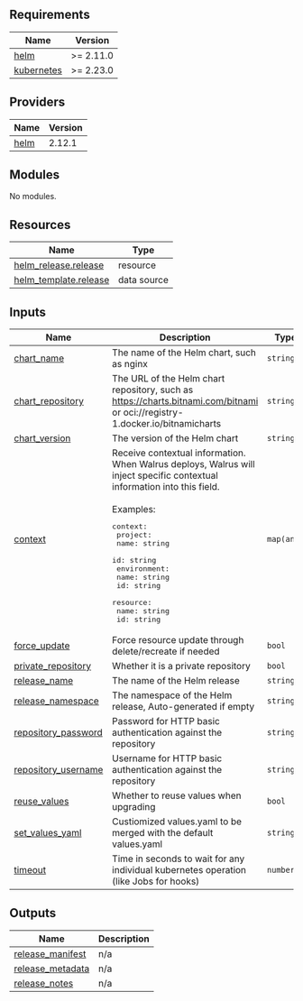 ## Requirements

| Name | Version |
|------|---------|
| <a name="requirement_helm"></a> [helm](#requirement\_helm) | >= 2.11.0 |
| <a name="requirement_kubernetes"></a> [kubernetes](#requirement\_kubernetes) | >= 2.23.0 |

## Providers

| Name | Version |
|------|---------|
| <a name="provider_helm"></a> [helm](#provider\_helm) | 2.12.1 |

## Modules

No modules.

## Resources

| Name | Type |
|------|------|
| [helm_release.release](https://registry.terraform.io/providers/hashicorp/helm/latest/docs/resources/release) | resource |
| [helm_template.release](https://registry.terraform.io/providers/hashicorp/helm/latest/docs/data-sources/template) | data source |

## Inputs

| Name | Description | Type | Default | Required |
|------|-------------|------|---------|:--------:|
| <a name="input_chart_name"></a> [chart\_name](#input\_chart\_name) | The name of the Helm chart, such as nginx | `string` | n/a | yes |
| <a name="input_chart_repository"></a> [chart\_repository](#input\_chart\_repository) | The URL of the Helm chart repository, such as https://charts.bitnami.com/bitnami or oci://registry-1.docker.io/bitnamicharts | `string` | n/a | yes |
| <a name="input_chart_version"></a> [chart\_version](#input\_chart\_version) | The version of the Helm chart | `string` | `""` | no |
| <a name="input_context"></a> [context](#input\_context) | Receive contextual information. When Walrus deploys, Walrus will inject specific contextual information into this field.<br><br>Examples:<pre>context:<br>  project:<br>    name: string<br>    id: string<br>  environment:<br>    name: string<br>    id: string<br>  resource:<br>    name: string<br>    id: string</pre> | `map(any)` | `{}` | no |
| <a name="input_force_update"></a> [force\_update](#input\_force\_update) | Force resource update through delete/recreate if needed | `bool` | `false` | no |
| <a name="input_private_repository"></a> [private\_repository](#input\_private\_repository) | Whether it is a private repository | `bool` | `false` | no |
| <a name="input_release_name"></a> [release\_name](#input\_release\_name) | The name of the Helm release | `string` | n/a | yes |
| <a name="input_release_namespace"></a> [release\_namespace](#input\_release\_namespace) | The namespace of the Helm release, Auto-generated if empty | `string` | `""` | no |
| <a name="input_repository_password"></a> [repository\_password](#input\_repository\_password) | Password for HTTP basic authentication against the repository | `string` | `""` | no |
| <a name="input_repository_username"></a> [repository\_username](#input\_repository\_username) | Username for HTTP basic authentication against the repository | `string` | `""` | no |
| <a name="input_reuse_values"></a> [reuse\_values](#input\_reuse\_values) | Whether to reuse values when upgrading | `bool` | `false` | no |
| <a name="input_set_values_yaml"></a> [set\_values\_yaml](#input\_set\_values\_yaml) | Custiomized values.yaml to be merged with the default values.yaml | `string` | `""` | no |
| <a name="input_timeout"></a> [timeout](#input\_timeout) | Time in seconds to wait for any individual kubernetes operation (like Jobs for hooks) | `number` | `300` | no |

## Outputs

| Name | Description |
|------|-------------|
| <a name="output_release_manifest"></a> [release\_manifest](#output\_release\_manifest) | n/a |
| <a name="output_release_metadata"></a> [release\_metadata](#output\_release\_metadata) | n/a |
| <a name="output_release_notes"></a> [release\_notes](#output\_release\_notes) | n/a |
